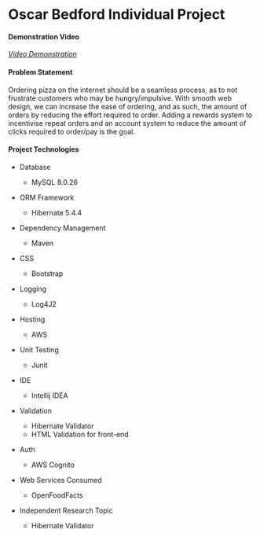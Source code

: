 # Oscar Bedford Individual Project

#### Demonstration Video
*[Video Demonstration](https://youtu.be/FSaJJt28_zs)*


#### Problem Statement
Ordering pizza on the internet should be a seamless process, as to not
frustrate customers who may be hungry/impulsive. With smooth web design,
we can increase the ease of ordering, and as such, the amount of orders by reducing
the effort required to order. Adding a rewards system to incentivise repeat orders and
an account system to reduce the amount of clicks required to order/pay is the goal.

#### Project Technologies

* Database
  * MySQL 8.0.26

* ORM Framework
  * Hibernate 5.4.4

* Dependency Management
  * Maven
* CSS 
  * Bootstrap
* Logging
  * Log4J2
* Hosting
  * AWS
* Unit Testing
  * Junit
* IDE
  * Intellij IDEA
* Validation
  * Hibernate Validator
  * HTML Validation for front-end
* Auth
  * AWS Cognito
* Web Services Consumed
  * OpenFoodFacts
* Independent Research Topic
  * Hibernate Validator
  
